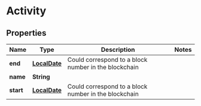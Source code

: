 
# Activity

## Properties
Name | Type | Description | Notes
------------ | ------------- | ------------- | -------------
**end** | [**LocalDate**](LocalDate.md) | Could correspond to a block number in the blockchain | 
**name** | **String** |  | 
**start** | [**LocalDate**](LocalDate.md) | Could correspond to a block number in the blockchain | 



